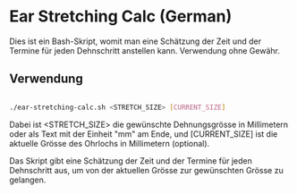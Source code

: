 # Ear Stretching Calc (German)

Dies ist ein Bash-Skript, womit man eine Schätzung der Zeit und der Termine für jeden Dehnschritt anstellen kann. 
Verwendung ohne Gewähr.

## Verwendung
```bash

./ear-stretching-calc.sh <STRETCH_SIZE> [CURRENT_SIZE]
```

Dabei ist <STRETCH_SIZE> die gewünschte Dehnungsgrösse in Millimetern oder als Text mit der Einheit "mm" am Ende, und [CURRENT_SIZE] ist die aktuelle Grösse des Ohrlochs in Millimetern (optional).

Das Skript gibt eine Schätzung der Zeit und der Termine für jeden Dehnschritt aus, um von der aktuellen Grösse zur gewünschten Grösse zu gelangen.
